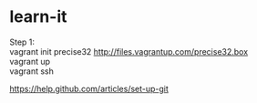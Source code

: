 learn-it
========

Step 1:  
vagrant init precise32 http://files.vagrantup.com/precise32.box  
vagrant up  
vagrant ssh  

https://help.github.com/articles/set-up-git
